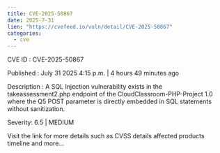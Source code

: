 ```yaml
--- 
title: CVE-2025-50867
date: 2025-7-31
lien: "https://cvefeed.io/vuln/detail/CVE-2025-50867"
categories:
  - cve
---
```


CVE ID : CVE-2025-50867

Published :  July 31
2025
4:15 p.m. | 4 hours
49 minutes ago

Description : A SQL Injection vulnerability exists in the takeassessment2.php endpoint of the CloudClassroom-PHP-Project 1.0
where the Q5 POST parameter is directly embedded in SQL statements without sanitization.

Severity: 6.5 | MEDIUM

Visit the link for more details
such as CVSS details
affected products
timeline
and more...

